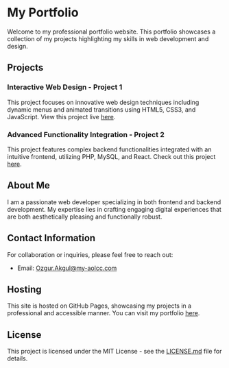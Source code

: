 # My Portfolio

Welcome to my professional portfolio website. This portfolio showcases a collection of my projects highlighting my skills in web development and design.

## Projects

### Interactive Web Design - Project 1
This project focuses on innovative web design techniques including dynamic menus and animated transitions using HTML5, CSS3, and JavaScript. View this project live [here](https://github.com/ozgur-bit).

### Advanced Functionality Integration - Project 2
This project features complex backend functionalities integrated with an intuitive frontend, utilizing PHP, MySQL, and React. Check out this project [here](https://github.com/ozgur-bit).

## About Me

I am a passionate web developer specializing in both frontend and backend development. My expertise lies in crafting engaging digital experiences that are both aesthetically pleasing and functionally robust.

## Contact Information

For collaboration or inquiries, please feel free to reach out:
- Email: [Ozgur.Akgul@my-aolcc.com](mailto:Ozgur.Akgul@my-aolcc.com)

## Hosting

This site is hosted on GitHub Pages, showcasing my projects in a professional and accessible manner. You can visit my portfolio [here](https://github.com/ozgur-bit).

## License

This project is licensed under the MIT License - see the [LICENSE.md](LICENSE.md) file for details.
